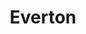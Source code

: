 ---
title: Everton
crosslinks:
- soccer
- livven
- soccerstreams
- swanseacity
- lcfc
- LiverpoolFC
- Gunners
- safc
- nffc
- funny
- TheEv
- Stealing
- reddevils
- modnews
- LifeProTips
- ArtisticScreenshots
- FantasyPL
- Hammers
- running
- CFB
---